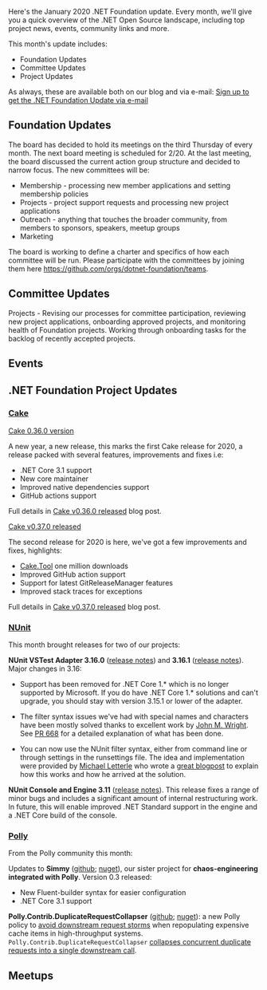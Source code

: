 Here's the January 2020 .NET Foundation update. Every month, we'll give you a quick overview of the .NET Open Source landscape, including top project news, events, community links and more.

This month's update includes:

* Foundation Updates
* Committee Updates
* Project Updates

As always, these are available both on our blog and via e-mail: [Sign up to get the .NET Foundation Update via e-mail](http://eepurl.com/dhL_qb)

## Foundation Updates

The board has decided to hold its meetings on the third Thursday of every month. The next board meeting is scheduled for 2/20. At the last meeting, the board discussed the current action group structure and decided to narrow focus. The new committees will be:

* Membership - processing new member applications and setting membership policies
* Projects - project support requests and processing new project applications
* Outreach - anything that touches the broader community, from members to sponsors, speakers, meetup groups
* Marketing 

The board is working to define a charter and specifics of how each committee will be run. Please participate with the committees by joining them here https://github.com/orgs/dotnet-foundation/teams.

## Committee Updates

Projects - Revising our processes for committee participation, reviewing new project applications, onboarding approved projects, and monitoring health of Foundation projects. Working through onboarding tasks for the backlog of recently accepted projects. 

## Events

## .NET Foundation Project Updates

### [Cake](https://github.com/cake-build/cake)

[Cake 0.36.0 version](https://cakebuild.net/blog/2020/01/cake-v0.36.0-released)

A new year, a new release, this marks the first Cake release for 2020, a release packed with several features, improvements and fixes i.e:

* .NET Core 3.1 support
* New core maintainer
* Improved native dependencies support
* GitHub actions support

Full details in [Cake v0.36.0 released](https://cakebuild.net/blog/2020/01/cake-v0.36.0-released) blog post.

[Cake v0.37.0 released](https://cakebuild.net/blog/2020/02/cake-v0.37.0-released)

The second release for 2020 is here, we've got a few improvements and fixes, highlights:

* [Cake.Tool](https://www.nuget.org/packages/Cake.Tool/) one million downloads
* Improved GitHub action support
* Support for latest GitReleaseManager features
* Improved stack traces for exceptions

Full details in [Cake v0.37.0 released](https://cakebuild.net/blog/2020/02/cake-v0.37.0-released) blog post.

### [NUnit](https://nunit.org/)

This month brought releases for two of our projects:

**NUnit VSTest Adapter 3.16.0** ([release notes](https://github.com/nunit/docs/wiki/Adapter-Release-Notes#nunit3-test-adapter-for-visual-studio---version-3160---january-3-2020)) and **3.16.1** ([release notes](https://github.com/nunit/docs/wiki/Adapter-Release-Notes#nunit3-test-adapter-for-visual-studio---version-3161---january-16-2020)). Major changes in 3.16:

- Support has been removed for .NET Core 1.* which is no longer supported by Microsoft. If you do have .NET Core 1.* solutions and can't upgrade, you should stay with version 3.15.1 or lower of the adapter.

- The filter syntax issues we've had with special names and characters have been mostly solved thanks to excellent work by [John M. Wright](https://github.com/johnmwright). See [PR 668](https://github.com/nunit/nunit3-vs-adapter/pull/668) for a detailed explanation of what has been done.

- You can now use the NUnit filter syntax, either from command line or through settings in the runsettings file. The idea and implementation were provided by [Michael Letterle](https://github.com/mletterle) who wrote a [great blogpost](http://blog.prokrams.com/2019/12/16/nunit3-filter-dotnet/) to explain how this works and how he arrived at the solution.

**NUnit Console and Engine 3.11** ([release notes](https://github.com/nunit/docs/wiki/Console-Release-Notes#nunit-console-311---january-26-2020)). This release fixes a range of minor bugs and includes a significant amount of internal restructuring work. In future, this will enable improved .NET Standard support in the engine and a .NET Core build of the console.

### [Polly](https://github.com/App-vNext/Polly)

From the Polly community this month: 

Updates to **Simmy** ([github](https://github.com/Polly-Contrib/Simmy); [nuget](https://www.nuget.org/packages/Polly.Contrib.Simmy)), our sister project for **chaos-engineering integrated with Polly**.  Version 0.3 released:

- New Fluent-builder syntax for easier configuration
- .NET Core 3.1 support

**Polly.Contrib.DuplicateRequestCollapser** ([github](https://github.com/Polly-Contrib/Polly.Contrib.DuplicateRequestCollapser); [nuget](https://www.nuget.org/packages/Polly.Contrib.DuplicateRequestCollapser/)): a new Polly policy to [avoid downstream request storms](https://github.com/App-vNext/Polly/wiki/Avoiding-cache-repopulation-request-storms) when repopulating expensive cache items in high-throughput systems.  `Polly.Contrib.DuplicateRequestCollapser` [collapses concurrent duplicate requests into a single downstream call](https://github.com/Polly-Contrib/Polly.Contrib.DuplicateRequestCollapser/blob/master/README.md).  


## Meetups
